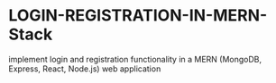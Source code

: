 # LOGIN-REGISTRATION-IN-MERN-Stack
implement login and registration functionality in a MERN (MongoDB, Express, React, Node.js) web application

